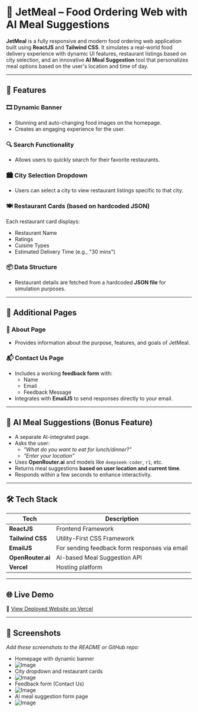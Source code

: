 # 🍱 JetMeal – Food Ordering Web  with AI Meal Suggestions

**JetMeal** is a fully responsive and modern food ordering web application built using **ReactJS** and **Tailwind CSS**. It simulates a real-world food delivery experience with dynamic UI features, restaurant listings based on city selection, and an innovative **AI Meal Suggestion** tool that personalizes meal options based on the user's location and time of day.

---

## 🚀 Features

### 🎞️ Dynamic Banner
- Stunning and auto-changing food images on the homepage.
- Creates an engaging experience for the user.

### 🔍 Search Functionality
- Allows users to quickly search for their favorite restaurants.

### 🏙️ City Selection Dropdown
- Users can select a city to view restaurant listings specific to that city.

### 🍽️ Restaurant Cards (based on hardcoded JSON)
Each restaurant card displays:
- Restaurant Name
- Ratings
- Cuisine Types
- Estimated Delivery Time (e.g., "30 mins")

### 📦 Data Structure
- Restaurant details are fetched from a hardcoded **JSON file** for simulation purposes.

---

## 📄 Additional Pages

### 🧾 About Page
- Provides information about the purpose, features, and goals of JetMeal.

### 📬 Contact Us Page
- Includes a working **feedback form** with:
  - Name
  - Email
  - Feedback Message
- Integrates with **EmailJS** to send responses directly to your email.

---

## 🤖 AI Meal Suggestions (Bonus Feature)
- A separate AI-integrated page.
- Asks the user:
  - *"What do you want to eat for lunch/dinner?"*
  - *"Enter your location"*
- Uses **OpenRouter.ai** and models like `deepseek-coder`, `r1`, etc.
- Returns meal suggestions **based on user location and current time**.
- Responds within a few seconds to enhance interactivity.

---

## 🛠️ Tech Stack

| Tech             | Description                        |
|------------------|------------------------------------|
| **ReactJS**      | Frontend Framework                 |
| **Tailwind CSS** | Utility-First CSS Framework        |
| **EmailJS**      | For sending feedback form responses via email |
| **OpenRouter.ai**| AI-based Meal Suggestion API       |
| **Vercel**       | Hosting platform                   |

---

## 🌐 Live Demo

🔗 [View Deployed Website on Vercel](https://jet-meal-wlap.vercel.app/)

---

## 📸 Screenshots 

_Add these screenshots to the README or GitHub repo:_
- Homepage with dynamic banner
- ![Image](https://github.com/user-attachments/assets/8c441fe3-5db1-468b-811c-efed56f0cb27)
- City dropdown and restaurant cards
- ![Image](https://github.com/user-attachments/assets/684c6a37-5e41-4730-aa42-b1f5eeaf6833)
- Feedback form (Contact Us)
- ![Image](https://github.com/user-attachments/assets/52eb3e19-c02e-40dd-bcaf-d41121fab7bf)
- AI meal suggestion form page
- ![Image](https://github.com/user-attachments/assets/bddc797a-672f-43c6-8585-987addee56ac)



